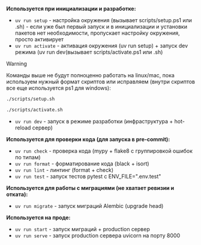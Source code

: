 **Используется при инициализации и разработке:**
- `uv run setup` - настройка окружения (вызывает scripts/setup.ps1 или .sh) - если уже был первый запуск и в инициализации и установки пакетов нет необходимости, пропускает настройку окружения, просто активирует
- `uv run activate` - активация окружения (uv run setup) + запуск dev режима (uv run dev(вызывает scripts/activate.ps1 или .sh)

> [!warning]
> Команды выше не будут полноценно работать на linux/mac, пока используем нужный формат скриптов или исправляем (внутри скриптов все еще используется ps1 для windows):

```bash
./scripts/setup.sh
```

```bash
./scripts/activate.sh
```

- `uv run dev` - запуск в режиме разработки (инфраструктура + hot-reload сервер)

**Используется для проверки кода (для запуска в pre-commit):**
- `uv run check` - проверка кода (mypy + flake8 с группировкой ошибок по типам)
- `uv run format` - форматирование кода (black + isort)
- `uv run lint` - линтинг (format + check)
- `uv run test` - запуск тестов pytest с ENV_FILE=".env.test"

**Используется для работы с миграциями (не хватает ревизии и отката):**
- `uv run migrate` - запуск миграций Alembic (upgrade head)

**Используется на проде:**
- `uv run start` - запуск миграций + production сервер
- `uv run serve` - запуск production сервера uvicorn на порту 8000
